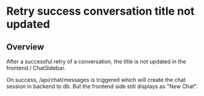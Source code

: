 # Retry success conversation title not updated

## Overview

After a successful retry of a conversation, the title is not updated in the frontend / ChatSidebar.

On success, /api/chat/messages is triggered which will create the chat session in backend to db. But the frontend side still displays as "New Chat".
